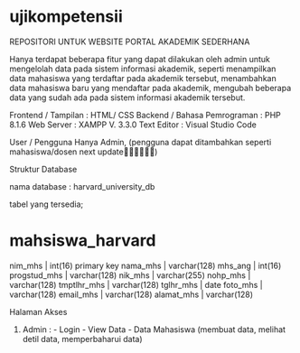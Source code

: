 # ujikompetensii

REPOSITORI UNTUK WEBSITE PORTAL AKADEMIK SEDERHANA

Hanya terdapat beberapa fitur yang dapat dilakukan oleh admin untuk mengelolah data pada sistem informasi akademik, seperti menampilkan data mahasiswa yang terdaftar pada akademik tersebut, menambahkan data mahasiswa baru yang mendaftar pada akademik, mengubah beberapa data yang sudah ada pada sistem informasi akademik tersebut.

Frontend / Tampilan           : HTML/ CSS
Backend / Bahasa Pemrograman  : PHP 8.1.6
Web Server                    : XAMPP V. 3.3.0
Text Editor                   : Visual Studio Code


User / Pengguna 
Hanya Admin, (pengguna dapat ditambahkan seperti mahasiswa/dosen next update🙏🏻🙏🏻🙏🏻)

Struktur Database 

nama database : harvard_university_db

tabel yang tersedia;

# mahsiswa_harvard

nim_mhs         |   int(16) primary key
nama_mhs        |   varchar(128)
mhs_ang         |   int(16)
progstud_mhs    |   varchar(128)
nik_mhs         |   varchar(255)
nohp_mhs        |   varchar(128)
tmptlhr_mhs     |   varchar(128)
tglhr_mhs       |   date
foto_mhs        |   varchar(128)
email_mhs       |   varchar(128)
alamat_mhs      |   varchar(128)


Halaman Akses

1. Admin              : - Login
                        - View Data
                        - Data Mahasiswa (membuat data, melihat detil data, memperbaharui data)
